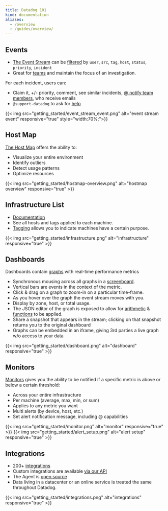```yaml
---
title: Datadog 101
kind: documentation
aliases:
  - /overview
  - /guides/overview/
---
```

## Events

<!--{{< img src="getting_started/event_stream.png" alt="Event stream" responsive="true" >}}-->

* [The Event Stream](/graphing/event_stream) can be [filtered][8] by `user`, `src`, `tag`, `host`, `status`, `priority`, `incident`
* Great for [teams](/account_management/team) and maintain the focus of an investigation.

For each incident, users can:  
* Claim it, +/- priority, comment, see similar incidents, [@ notify team members](/graphing/event_stream/#@-notifications), who receive emails  
* `@support-datadog` to ask for [help](/help)

{{< img src="getting_started/event_stream_event.png" alt="event stream event" responsive="true" style="width:70%;">}}

## Host Map

[The Host Map](/graphing/infrastructure/hostmap) offers the ability to:  
  * Visualize your entire environment   
  * Identify outliers  
  * Detect usage patterns  
  * Optimize resources  

{{< img src="getting_started/hostmap-overview.png" alt="hostmap overview" responsive="true" >}}

## Infrastructure List

* [Documentation](/graphing/infrastructure)  
* See all hosts and tags applied to each machine.
* [Tagging][15] allows you to indicate machines have a certain purpose.

{{< img src="getting_started/infrastructure.png" alt="infrastructure" responsive="true" >}}

## Dashboards
Dashboards contain [graphs][11] with real-time performance metrics

* Synchronous mousing across all graphs in a [screenboard](/graphing/dashboards/screenboard).
* Vertical bars are events in the context of the metric.
* Click & drag on a graph to zoom-in on a particular time-frame.
* As you hover over the graph the event stream moves with you.
* Display by zone, host, or total usage.
* The JSON editor of the graph is exposed to allow for [arithmetic][12] & [functions][13] to be applied.
* Share a snapshot that appears in the stream; clicking on
that snapshot returns you to the original dashboard
* Graphs can be embedded in an iframe, giving 3rd parties a live graph
w/o access to your data

{{< img src="getting_started/dashboard.png" alt="dashboard" responsive="true" >}}

## Monitors
[Monitors][14] gives you the ability to be notified if a specific
metric is above or below a certain threshold:

* Across your entire infrastructure
* Per machine (average, max, min, or sum)
* Applies to any metric you want
* Multi alerts (by device, host, etc.)
* Set alert notification message, including @ capabilities

{{< img src="getting_started/monitor.png" alt="monitor" responsive="true" >}}
{{< img src="getting_started/alert_setup.png" alt="alert setup" responsive="true" >}}

## Integrations
* 200+ [integrations][3]
* Custom integrations are available [via our API][4]
* The Agent is [open source][5]
* Data living in a datacenter or an online service is treated the same throughout Datadog.

{{< img src="getting_started/integrations.png" alt="integrations" responsive="true" >}}

[1]: /agent/
[2]: http://www.datadoghq.com/product/
[3]: http://www.datadoghq.com/integrations/
[4]: /api/
[5]: https://github.com/DataDog/dd-agent/
[8]: https://www.datadoghq.com/blog/filter-datadog-events-stream-pinpoint-events-infrastructure/
[10]: /graphing/infrastructure/hostmap/
[11]: /graphing/
[12]: /graphing/functions/
[13]: https://www.datadoghq.com/blog/rank-filter-performance-monitoring-metrics-top-function/
[14]: /monitors/
[15]: /tagging
